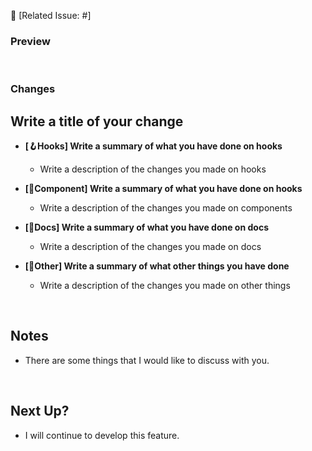 🚀 [Related Issue: #]

### Preview

<!-- Please leave screenshots since they help others understand what you have done -->

<br/>

### Changes

<!-- Name a title to your changes -->

## Write a title of your change

- **[🪝Hooks] Write a summary of what you have done on hooks**

  - Write a description of the changes you made on hooks

- **[🎨Component] Write a summary of what you have done on hooks**

  - Write a description of the changes you made on components

- **[📒Docs] Write a summary of what you have done on docs**

  - Write a description of the changes you made on docs

- **[🔗Other] Write a summary of what other things you have done**

  - Write a description of the changes you made on other things

<br/>

## Notes

- There are some things that I would like to discuss with you.

<br/>

## Next Up?

- I will continue to develop this feature.
